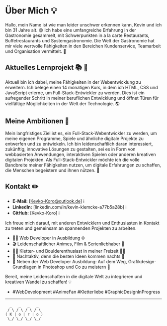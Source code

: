 # Über Mich :bulb:

Hallo, mein Name ist wie man leider unschwer erkennen kann, Kevin und ich bin 31 Jahre alt. :smile:
Ich habe eine umfangreiche Erfahrung in der Gastronomie gesammelt, mit Schwerpunkten in a la carte Restaurants, Buffetrestaurants und Systemgastronomie. Die Welt der Gastronomie hat mir viele wertvolle Fähigkeiten in den Bereichen Kundenservice, Teamarbeit und Organisation vermittelt. :rainbow:

## Aktuelles Lernprojekt :books: :date:

Aktuell bin ich dabei, meine Fähigkeiten in der Webentwicklung zu erweitern. Ich belege einen 14 monatigen Kurs, in dem ich HTML, CSS und JavaScript erlerne, um Full-Stack-Entwickler zu werden. Dies ist ein aufregender Schritt in meiner beruflichen Entwicklung und öffnet Türen für vielfältige Möglichkeiten in der Welt der Technologie. :earth_americas:



## Meine Ambitionen :rocket:

Mein langfristiges Ziel ist es, ein Full-Stack-Webentwickler zu werden, um meine eigenen Programme, Spiele und ähnliche digitale Projekte zu entwerfen und zu entwickeln. Ich bin leidenschaftlich daran interessiert, zukünftig, innovative Lösungen zu gestalten, sei es in Form von webbasierten Anwendungen, interaktiven Spielen oder anderen kreativen digitalen Projekten. Als Full-Stack-Entwickler möchte ich die volle Bandbreite meiner Fähigkeiten nutzen, um digitale Erfahrungen zu schaffen, die Menschen begeistern und ihnen nützen. :key:


## Kontakt :pencil2:

- **E-Mail:** [Kevko-Koro@outlook.de] :information_source:
- **LinkedIn:** [linkedin.com/in/kevin-klemcke-a77b5a28b] :information_source:
- **GitHub:** [Kevko-Koro] :information_source:

Ich freue mich darauf, mit anderen Entwicklern und Enthusiasten in Kontakt zu treten und gemeinsam an spannenden Projekten zu arbeiten.

- 👨‍💻 Web Developer in Ausbildung 🌐
- 🎬 Leidenschaftlicher Animes, Film & Serienliebhaber 🍿
- 🧗‍♂️ Kletter- und Boulderenthusiast in meiner Freizeit 🧗‍♀️
- 🌙 Nachtaktiv, denn die besten Ideen kommen nachts 🌃
- 🎨 Neben der Web Developer Ausbildung: Auf dem Weg, Grafikdesign-Grundlagen in Photoshop und Co zu meistern 🎨

Bereit, meine Leidenschaften in die digitale Welt zu integrieren und kreativen Wandel zu schaffen! 💡 
- #WebDevelopment #AnimeFan #Kletterliebe #GraphicDesignInProgress

---

      _   _   _   _ 
     / \ / \ / \ / \ 
    ( K | o | r | o )
     \_/ \_/ \_/ \_/ 
